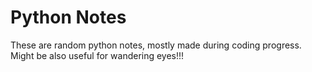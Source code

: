 # Python Notes 

These are random python notes, mostly made during coding progress. Might be also useful for wandering eyes!!!
